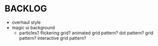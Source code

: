 # BACKLOG

- overhaul style
- magic ui background
  - particles? flickering grid? animated grid pattern? dot pattern? grid pattern? interactive grid pattern?
